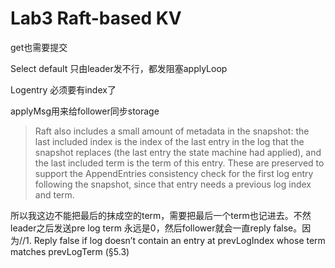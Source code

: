 # Lab3 Raft-based KV

get也需要提交

Select default 只由leader发不行，都发阻塞applyLoop



Logentry 必须要有index了

applyMsg用来给follower同步storage

> Raft also includes a small amount of metadata
>  in the snapshot: the last included index is the index of the
>  last entry in the log that the snapshot replaces (the last entry the state machine had applied), and the last included
>  term is the term of this entry. These are preserved to support the AppendEntries consistency check for the first log
>  entry following the snapshot, since that entry needs a previous log index and term.

所以我这边不能把最后的抹成空的term，需要把最后一个term也记进去。不然leader之后发送pre log term 永远是0，然后follower就会一直reply false。因为//1. Reply false if log doesn’t contain an entry at prevLogIndex whose term matches prevLogTerm (§5.3)

